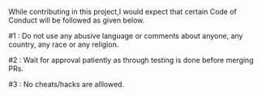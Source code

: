 While contributing in this project,I would expect that certain Code of Conduct will be followed as given below.

#1 : Do not use any abusive language or comments about anyone, any country, any race or any religion.

#2 : Wait for approval patiently as through testing is done before merging PRs.

#3 : No cheats/hacks are alllowed.
